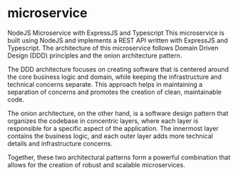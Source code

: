# microservice

NodeJS Microservice with ExpressJS and Typescript
This microservice is built using NodeJS and implements a REST API written with ExpressJS and Typescript. The architecture of this microservice follows Domain Driven Design (DDD) principles and the onion architecture pattern.

The DDD architecture focuses on creating software that is centered around the core business logic and domain, while keeping the infrastructure and technical concerns separate. This approach helps in maintaining a separation of concerns and promotes the creation of clean, maintainable code.

The onion architecture, on the other hand, is a software design pattern that organizes the codebase in concentric layers, where each layer is responsible for a specific aspect of the application. The innermost layer contains the business logic, and each outer layer adds more technical details and infrastructure concerns.

Together, these two architectural patterns form a powerful combination that allows for the creation of robust and scalable microservices.
